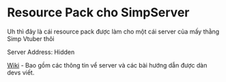 # Resource Pack cho SimpServer
Uh thì đây là cái resource pack được làm cho một cái server của mấy thằng Simp Vtuber thôi

Server Address: Hidden

[Wiki](https://github.com/ItsukaHiro/SimpServer/wiki) - Bao gồm các thông tin vể server và các bài hướng dẫn được dàn devs viết.
